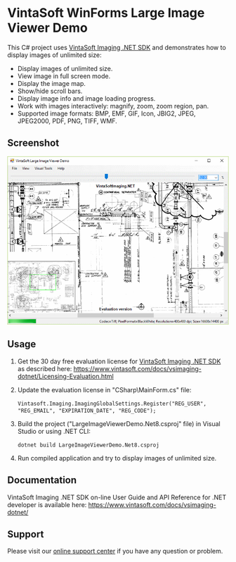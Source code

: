 # VintaSoft WinForms Large Image Viewer Demo

This C# project uses <a href="https://www.vintasoft.com/vsimaging-dotnet-index.html">VintaSoft Imaging .NET SDK</a> and demonstrates how to display images of unlimited size:
* Display images of unlimited size.
* View image in full screen mode.
* Display the image map.
* Show/hide scroll bars.
* Display image info and image loading progress.
* Work with images interactively: magnify, zoom, zoom region, pan.
* Supported image formats: BMP, EMF, GIF, Icon, JBIG2, JPEG, JPEG2000, PDF, PNG, TIFF, WMF.


## Screenshot
<img src="vintasoft-large-image-viewer-demo.png" title="VintaSoft Large Image Viewer Demo">


## Usage
1. Get the 30 day free evaluation license for <a href="https://www.vintasoft.com/vsimaging-dotnet-index.html" target="_blank">VintaSoft Imaging .NET SDK</a> as described here: <a href="https://www.vintasoft.com/docs/vsimaging-dotnet/Licensing-Evaluation.html" target="_blank">https://www.vintasoft.com/docs/vsimaging-dotnet/Licensing-Evaluation.html</a>

2. Update the evaluation license in "CSharp\MainForm.cs" file:
   ```
   Vintasoft.Imaging.ImagingGlobalSettings.Register("REG_USER", "REG_EMAIL", "EXPIRATION_DATE", "REG_CODE");
   ```

3. Build the project ("LargeImageViewerDemo.Net8.csproj" file) in Visual Studio or using .NET CLI:
   ```
   dotnet build LargeImageViewerDemo.Net8.csproj
   ```

4. Run compiled application and try to display images of unlimited size.


## Documentation
VintaSoft Imaging .NET SDK on-line User Guide and API Reference for .NET developer is available here: https://www.vintasoft.com/docs/vsimaging-dotnet/


## Support
Please visit our <a href="https://myaccount.vintasoft.com/">online support center</a> if you have any question or problem.
